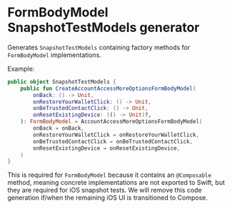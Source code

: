 # FormBodyModel SnapshotTestModels generator

Generates `SnapshotTestModels` containing factory methods for `FormBodyModel` implementations.

Example:

```kotlin
public object SnapshotTestModels {
    public fun CreateAccountAccessMoreOptionsFormBodyModel(
        onBack: () -> Unit,
        onRestoreYourWalletClick: () -> Unit,
        onBeTrustedContactClick: () -> Unit,
        onResetExistingDevice: (() -> Unit)?,
    ): FormBodyModel = AccountAccessMoreOptionsFormBodyModel(
        onBack = onBack,
        onRestoreYourWalletClick = onRestoreYourWalletClick,
        onBeTrustedContactClick = onBeTrustedContactClick,
        onResetExistingDevice = onResetExistingDevice,
    )
}
```

This is required for `FormBodyModel` because it contains an `@Composable` method, meaning concrete implementations
are not exported to Swift, but they are required for iOS snapshot tests.
We will remove this code generation if/when the remaining iOS UI is transitioned to Compose.